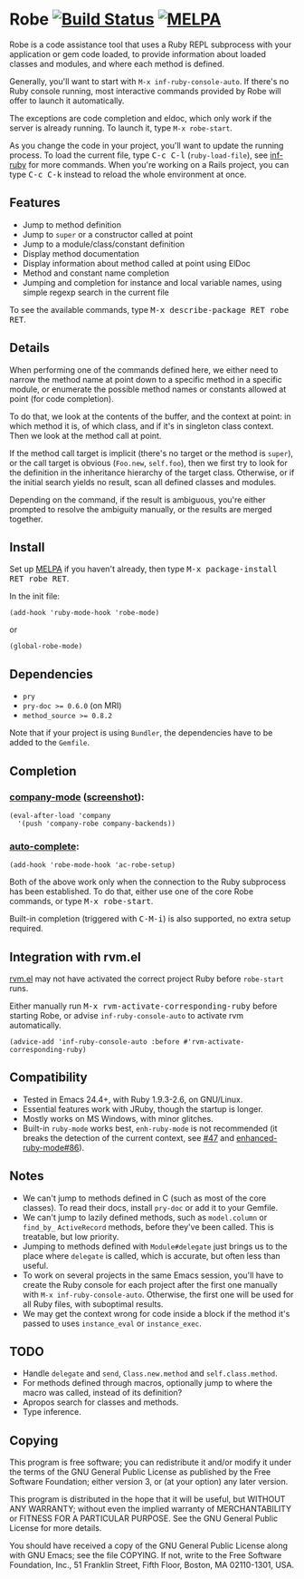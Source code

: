 # Robe [![Build Status](https://travis-ci.org/dgutov/robe.png?branch=master)](https://travis-ci.org/dgutov/robe) [![MELPA](http://melpa.org/packages/robe-badge.svg)](http://melpa.org/#/robe)

Robe is a code assistance tool that uses a Ruby REPL subprocess with
your application or gem code loaded, to provide information about
loaded classes and modules, and where each method is defined.

Generally, you'll want to start with `M-x inf-ruby-console-auto`.
If there's no Ruby console running, most interactive commands provided
by Robe will offer to launch it automatically.

The exceptions are code completion and eldoc, which only work if the
server is already running. To launch it, type `M-x robe-start`.

As you change the code in your project, you'll want to update the
running process. To load the current file, type <kbd>C-c C-l</kbd>
(`ruby-load-file`), see [inf-ruby](https://github.com/nonsequitur/inf-ruby/)
for more commands. When you're working on a Rails project, you can
type <kbd>C-c C-k</kbd> instead to reload the whole environment at once.

## Features

* Jump to method definition
* Jump to `super` or a constructor called at point
* Jump to a module/class/constant definition
* Display method documentation
* Display information about method called at point using ElDoc
* Method and constant name completion
* Jumping and completion for instance and local variable names, using
  simple regexp search in the current file

To see the available commands, type <kbd>M-x describe-package RET robe RET</kbd>.

## Details

When performing one of the commands defined here, we either need to
narrow the method name at point down to a specific method in a specific
module, or enumerate the possible method names or constants allowed at
point (for code completion).

To do that, we look at the contents of the buffer, and the context at
point: in which method it is, of which class, and if it's in singleton
class context. Then we look at the method call at point.

If the method call target is implicit (there's no target or the method
is `super`), or the call target is obvious (`Foo.new`, `self.foo`),
then we first try to look for the definition in the inheritance
hierarchy of the target class. Otherwise, or if the initial search
yields no result, scan all defined classes and modules.

Depending on the command, if the result is ambiguous, you're either
prompted to resolve the ambiguity manually, or the results are merged
together.

## Install

Set up [MELPA](http://melpa.milkbox.net/#installing) if you haven't already,
then type <kbd>M-x package-install RET robe RET</kbd>.

In the init file:

```emacs
(add-hook 'ruby-mode-hook 'robe-mode)
```

or

```emacs
(global-robe-mode)
```

## Dependencies

* `pry`
* `pry-doc >= 0.6.0` (on MRI)
* `method_source >= 0.8.2`

Note that if your project is using `Bundler`, the dependencies have to be added to the `Gemfile`.

## Completion

### [company-mode](http://company-mode.github.com/) ([screenshot](screenshots/company-robe.png)):

```emacs
(eval-after-load 'company
  '(push 'company-robe company-backends))
```

### [auto-complete](https://github.com/auto-complete/auto-complete):

```emacs
(add-hook 'robe-mode-hook 'ac-robe-setup)
```

Both of the above work only when the connection to the Ruby subprocess has
been established. To do that, either use one of the core Robe commands, or
type <kbd>M-x robe-start</kbd>.

Built-in completion (triggered with <kbd>C-M-i</kbd>) is also supported,
no extra setup required.

## Integration with rvm.el

[rvm.el](https://github.com/senny/rvm.el) may not have activated the
correct project Ruby before `robe-start` runs.

Either manually run <kbd>M-x rvm-activate-corresponding-ruby</kbd>
before starting Robe, or advise `inf-ruby-console-auto` to activate
rvm automatically.

```emacs
(advice-add 'inf-ruby-console-auto :before #'rvm-activate-corresponding-ruby)
```

## Compatibility

* Tested in Emacs 24.4+, with Ruby 1.9.3-2.6, on GNU/Linux.
* Essential features work with JRuby, though the startup is longer.
* Mostly works on MS Windows, with minor glitches.
* Built-in `ruby-mode` works best, `enh-ruby-mode` is not recommended
  (it breaks the detection of the current context, see
  [#47](https://github.com/dgutov/robe/issues/47) and
  [enhanced-ruby-mode#86](https://github.com/zenspider/enhanced-ruby-mode/issues/96)).

## Notes

* We can't jump to methods defined in C (such as most of the core classes).
  To read their docs, install `pry-doc` or add it to your Gemfile.
* We can't jump to lazily defined methods, such as `model.column` or `find_by_`
  `ActiveRecord` methods, before they've been called. This is treatable, but low
  priority.
* Jumping to methods defined with `Module#delegate` just brings us to the place
  where `delegate` is called, which is accurate, but often less than useful.
* To work on several projects in the same Emacs session, you'll have
  to create the Ruby console for each project after the first one
  manually with `M-x inf-ruby-console-auto`. Otherwise, the first one
  will be used for all Ruby files, with suboptimal results.
* We may get the context wrong for code inside a block if the method
  it's passed to uses `instance_eval` or `instance_exec`.

## TODO

* Handle `delegate` and `send`, `Class.new.method` and `self.class.method`.
* For methods defined through macros, optionally jump to where the macro was
  called, instead of its definition?
* Apropos search for classes and methods.
* Type inference.

## Copying

This program is free software; you can redistribute it and/or modify
it under the terms of the GNU General Public License as published by
the Free Software Foundation; either version 3, or (at your option)
any later version.

This program is distributed in the hope that it will be useful,
but WITHOUT ANY WARRANTY; without even the implied warranty of
MERCHANTABILITY or FITNESS FOR A PARTICULAR PURPOSE.  See the
GNU General Public License for more details.

You should have received a copy of the GNU General Public License
along with GNU Emacs; see the file COPYING.  If not, write to the
Free Software Foundation, Inc., 51 Franklin Street, Fifth Floor,
Boston, MA 02110-1301, USA.
